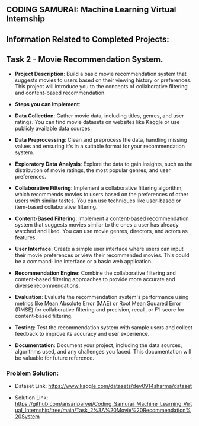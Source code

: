 ## CODING SAMURAI: Machine Learning Virtual Internship

## Information Related to Completed Projects:

## Task 2 - Movie Recommendation System.

- **Project Description**: Build a basic movie recommendation system that suggests movies
to users based on their viewing history or preferences. This project will introduce you to
the concepts of collaborative filtering and content-based recommendation.

- **Steps you can Implement**:

- **Data Collection**: Gather movie data, including titles, genres, and user ratings. You can find movie datasets on websites like Kaggle or use publicly available data sources.

- **Data Preprocessing**: Clean and preprocess the data, handling missing values and ensuring it's in a suitable format for your recommendation system.

- **Exploratory Data Analysis**: Explore the data to gain insights, such as the distribution of movie ratings, the most popular genres, and user preferences.

- **Collaborative Filtering**: Implement a collaborative filtering algorithm, which recommends movies to users based on the preferences of other users with similar tastes. You can use techniques like user-based or item-based collaborative filtering.

- **Content-Based Filtering**: Implement a content-based recommendation system that suggests movies similar to the ones a user has already watched and liked. You can use movie genres, directors, and actors as features.

- **User Interface**: Create a simple user interface where users can input their movie preferences or view their recommended movies. This could be a command-line interface or a basic web application.

- **Recommendation Engine**: Combine the collaborative filtering and content-based filtering approaches to provide more accurate and diverse recommendations.

- **Evaluation**: Evaluate the recommendation system's performance using metrics like Mean Absolute Error (MAE) or Root Mean Squared Error (RMSE) for collaborative filtering and precision, recall, or F1-score for content-based filtering.

- **Testing**: Test the recommendation system with sample users and collect feedback to improve its accuracy and user experience.

- **Documentation**: Document your project, including the data sources, algorithms used, and any challenges you faced. This documentation will be valuable for future reference.

### Problem Solution:

- Dataset Link: https://www.kaggle.com/datasets/dev0914sharma/dataset

- Solution Link: https://github.com/ansariparvej/Coding_Samurai_Machine_Learning_Virtual_Internship/tree/main/Task_2%3A%20Movie%20Recommendation%20System
